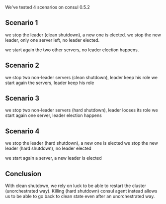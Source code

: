 We've tested 4 scenarios on consul 0.5.2

Scenario 1
----------

we stop the leader (clean shutdown), a new one is elected.
we stop the new leader, only one server left, no leader elected.

we start again the two other servers, no leader election happens.


Scenario 2
----------

we stop two non-leader servers (clean shutdown), leader keep his role
we start again the servers, leader keep his role


Scenario 3
----------

we stop two non-leader servers (hard shutdown), leader looses its role
we start again one server, leader election happens


Scenario 4
----------

we stop the leader (hard shutdown), a new one is elected
we stop the new leader (hard shutdown), no leader elected

we start again a server, a new leader is elected


Conclusion
----------

With clean shutdown, we rely on luck to be able to restart the cluster (unorchestrated way). Killing (hard shutdown) consul agent instead allows us to be able to go back to clean state even after an unorchestrated way.
